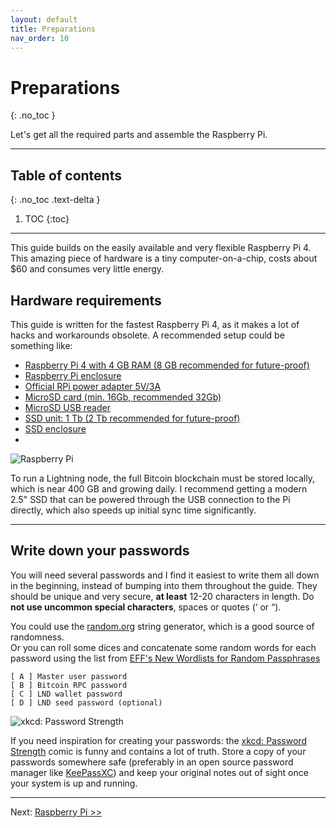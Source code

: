 ```yaml
---
layout: default
title: Preparations
nav_order: 10
---
```

<!-- markdownlint-disable MD014 MD022 MD025 MD040 -->
# Preparations
{: .no_toc }

Let's get all the required parts and assemble the Raspberry Pi.

---

## Table of contents
{: .no_toc .text-delta }

1. TOC
{:toc}

---

This guide builds on the easily available and very flexible Raspberry Pi 4. <br />
This amazing piece of hardware is a tiny computer-on-a-chip, costs about $60 and consumes very little energy.

## Hardware requirements

This guide is written for the fastest Raspberry Pi 4, as it makes a lot of hacks and workarounds obsolete.
A recommended setup could be something like:

* [Raspberry Pi 4 with 4 GB RAM (8 GB recommended for future-proof)](https://www.amazon.es/gp/product/B07TC2BK1X/)
* [Raspberry Pi enclosure](https://www.amazon.es/gp/product/B08HMRPXWT/)
* [Official RPi power adapter 5V/3A](https://www.amazon.es/gp/product/B07TMPC9FG/)
* [MicroSD card (min. 16Gb, recommended 32Gb)](https://www.amazon.es/gp/product/B084CJLNM4)
* [MicroSD USB reader](https://www.amazon.es/gp/product/B07L9VT8YY/)
* [SSD unit: 1 Tb (2 Tb recommended for future-proof)](https://www.amazon.es/gp/product/B08PC5DKZQ)
* [SSD enclosure](https://www.amazon.es/gp/product/B06XWSDGP6/)
* 

![Raspberry Pi](images/10_raspberrypi_hardware.png)

To run a Lightning node, the full Bitcoin blockchain must be stored locally, which is near 400 GB and growing daily.
I recommend getting a modern 2.5" SSD that can be powered through the USB connection to the Pi directly, which also speeds up initial sync time significantly.

---

## Write down your passwords

You will need several passwords and I find it easiest to write them all down in the beginning, instead of bumping into them throughout the guide.
They should be unique and very secure, **at least** 12-20 characters in length. Do **not use uncommon special characters**, spaces or quotes (‘ or “). <br />

You could use the [random.org](https://www.random.org/strings/) string generator, which is a good source of randomness. <br />
Or you can roll some dices and concatenate some random words for each password using the list from [EFF's New Wordlists for Random Passphrases](https://www.eff.org/files/2016/07/18/eff_large_wordlist.txt)

```console
[ A ] Master user password
[ B ] Bitcoin RPC password
[ C ] LND wallet password
[ D ] LND seed password (optional)
```

![xkcd: Password Strength](images/20_xkcd_password_strength.png)

If you need inspiration for creating your passwords: the [xkcd: Password Strength](https://xkcd.com/936/) comic is funny and contains a lot of truth.
Store a copy of your passwords somewhere safe (preferably in an open source password manager like [KeePassXC](https://keepassxc.org/)) and keep your original notes out of sight once your system is up and running.

---
Next: [Raspberry Pi >>](raspibolt_20_pi.md)
